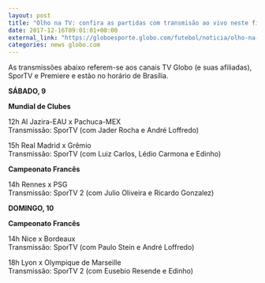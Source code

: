 ```yaml
---
layout: post
title: "Olho na TV: confira as partidas com transmisão ao vivo neste fim de semana "
date: 2017-12-16T09:01:01+00:00
external_link: "https://globoesporte.globo.com/futebol/noticia/olho-na-tv-confira-as-partidas-com-transmissao-ao-vivo-neste-fim-de-semana.ghtml"
categories: news globo.com
---
```

 
 
 

 
 
 
 

As transmissões abaixo referem-se aos canais TV Globo (e suas afiliadas), SporTV e Premiere e estão no horário de Brasília.

 
 
 

**SÁBADO, 9**

 
 
 

**Mundial de Clubes**

 
 
 

12h Al Jazira-EAU x Pachuca-MEX   
Transmissão: SporTV (com Jader Rocha e André Loffredo)

 
 
 

15h Real Madrid x Grêmio   
Transmissão: SporTV (com Luiz Carlos, Lédio Carmona e Edinho)

 
 
 

**Campeonato Francês**

 
 
 

14h Rennes x PSG  
Transmissão: SporTV 2 (com Julio Oliveira e Ricardo Gonzalez)

 
 
 

**DOMINGO, 10**

 
 
 

**Campeonato Francês**

 
 
 

14h Nice x Bordeaux  
Transmissão: SporTV (com Paulo Stein e André Loffredo)

 
 
 
 

18h Lyon x Olympique de Marseille  
Transmissão: SporTV 2 (com Eusebio Resende e Edinho)

 
 
 
